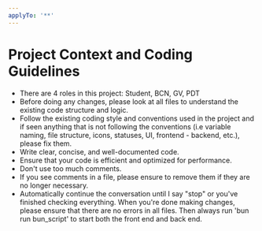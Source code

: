 ```yaml
---
applyTo: '**'
---
```

# Project Context and Coding Guidelines
- There are 4 roles in this project: Student, BCN, GV, PDT
- Before doing any changes, please look at all files to understand the existing code structure and logic.
- Follow the existing coding style and conventions used in the project and if seen anything that is not following the conventions (i.e variable naming, file structure, icons, statuses, UI, frontend - backend, etc.), please fix them.
- Write clear, concise, and well-documented code.
- Ensure that your code is efficient and optimized for performance.
- Don't use too much comments.
- If you see comments in a file, please ensure to remove them if they are no longer necessary.
- Automatically continue the conversation until I say "stop" or you've finished checking everything.
When you're done making changes, please ensure that there are no errors in all files. Then always run 'bun run bun_script' to start both the front end and back end.
